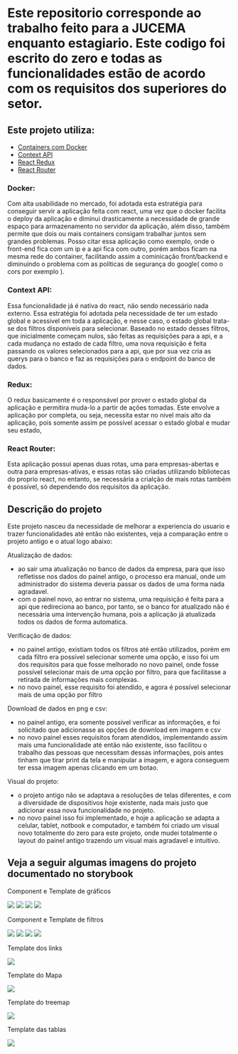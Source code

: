 # Este repositorio corresponde ao trabalho feito para a JUCEMA enquanto estagiario. Este codigo foi escrito do zero e todas as funcionalidades estão de acordo com os requisitos dos superiores do setor.

<div>
  <h2>Este projeto utiliza:</h2>
  <ul>
    <li><a href="https://www.devmedia.com.br/guia/docker/40813">Containers com Docker</a></li>
    <li><a href="https://pt-br.reactjs.org/docs/context.html">Context API</a></li>
    <li><a href="https://react-redux.js.org/introduction/getting-started">React Redux</a></li>
    <li><a href="https://www.devmedia.com.br/react-js-criando-rotas-com-react-router-dom/42901">React Router</a></li>
  </ul>
</div>

<div>
<section>
 <h3>Docker:</h3>
 <p>Com alta usabilidade no mercado, foi adotada esta estratégia para conseguir servir a aplicação feita com react, uma vez que o docker facilita o deploy da aplicação e diminui drasticamente a necessidade de grande espaço para armazenamento no servidor da aplicação, além disso, também permite que dois ou mais containers consigam trabalhar juntos sem grandes problemas. Posso citar essa aplicação como exemplo, onde o front-end fica com um ip e a api fica com outro, porém ambos ficam na mesma rede do container, facilitando assim a cominicação front/backend e diminuindo o problema com as políticas de segurança do google( como o cors por exemplo ).</p>
</section>
  
<section>
 <h3>Context API:</h3>
  <p>Essa funcionalidade já é nativa do react, não sendo necessário nada externo. Essa estratégia foi adotada pela necessidade de ter um estado global e acessivel em toda a aplicação, e nesse caso, o estado global trata-se dos filtros disponíveis para selecionar. Baseado no estado desses filtros, que inicialmente começam nulos, são feitas as requisições para a api, e a cada mudança no estado de cada filtro, uma nova requisição é feita passando os valores selecionados para a api, que por sua vez cria as querys para o banco e faz as requisições para o endpoint do banco de dados. </p>
  <h3>Redux:</h3>
  <p>O redux basicamente é o responsável por prover o estado global da aplicação e permitira muda-lo a partir de ações tomadas. Este envolve a aplicação por completa, ou seja, necessita estar no nivel mais alto da aplicação, pois somente assim pe possível acessar o estado global e mudar seu estado,</p>
  <h3>React Router:</h3>
  <p>Esta aplicação possui apenas duas rotas, uma para empresas-abertas e outra para empresas-ativas, e essas rotas são criadas utilizando bibliotecas do proprio react, no entanto, se necessária a crialção de mais rotas também é possível, só dependendo dos requisitos da aplicação.</p>
</section>
</div>

<div>
  <h2>Descrição do projeto</h2>
  <p>
    Este projeto nasceu da necessidade de melhorar a experiencia do usuario e trazer funcionalidades até então não existentes, veja a comparação entre o projeto antigo e o atual logo abaixo:
  </p>
  <span>Atualização de dados:</span>
   <ul>
     <li>ao sair uma atualização no banco de dados da empresa, para que isso refletisse nos dados do painel antigo, o processo era manual, onde um administrador do sistema deveria passar os dados de uma forma nada agradavel.</li>
     <li>com o painel novo, ao entrar no sistema, uma requisição é feita para a api que redireciona ao banco, por tanto, se o banco for atualizado não é necessária uma intervenção humana, pois a aplicação já atualizada todos os dados de forma automatica.</li>
   </ul>
  <span>Verificação de dados:</span>
  <ul>
     <li>no painel antigo, existiam todos os filtros até então utilizados, porém em cada filtro era possível selecionar somente uma opção, e isso foi um dos requisitos para que fosse melhorado no novo painel, onde fosse possível selecionar mais de uma opção por filtro, para que facilitasse a retirada de informações mais complexas.</li>
    <li>no novo painel, esse requisito foi atendido, e agora é possível selecionar mais de uma opção por filtro</li>
  </ul>
  <span>Download de dados en png e csv:</span>
  <ul>
     <li>no painel antigo, era somente possível verificar as informações, e foi solicitado que adicionasse as opções de download em imagem e csv</li>
    <li>no novo painel esses requisitos foram atendidos, implementando assim mais uma funcionalidade até então não existente, isso facilitou o trabalho das pessoas que necessitam dessas informações, pois antes tinham que tirar print da tela e manipular a imagem, e agora conseguem ter essa imagem apenas clicando em um botao.</li>
  </ul>
  <span>Visual do projeto:</span>
  <ul>
    <li>o projeto antigo não se adaptava a resoluções de telas diferentes, e com a diversidade de dispositivos hoje existente, nada mais justo que adicionar essa nova funcionalidade no projeto.</li>
    <li>no novo painel isso foi implementado, e hoje a aplicação se adapta a celular, tablet, notbook e computador, e também foi criado um visual novo totalmente do zero para este projeto, onde mudei totalmente o layout do painel antigo trazendo um visual mais agradavel e intuitivo.</li>
  </ul>
  <h2>Veja a seguir algumas imagens do projeto documentado no storybook</h2>
  <div>
    <section>
      <p>Component e Template de gráficos</p>
      <img src='./assets/storybookimages/chart-1.png' />
      <img src='./assets/storybookimages/chart-2.png' />
      <img src='./assets/storybookimages/chart-3.png' />
      <img src='./assets/storybookimages/chart-template.png' />
    </section>
    <section>
      <p>Component e Template de filtros</p>
      <img src='./assets/storybookimages/filter-month.png' />
      <img src='./assets/storybookimages/filter-multi.png' />
      <img src='./assets/storybookimages/filter-single.png' />
      <img src='./assets/storybookimages/filter-template.png' />
    </section>
    <section>
      <p>Template dos links</p>
      <img src='./assets/storybookimages/links.png' />
    </section>
    <section>
      <p>Template do Mapa</p>
      <img src='./assets/storybookimages/map.png' />
    </section>
    <section>
      <p>Template do treemap </p>
      <img src='./assets/storybookimages/      <p>Template do treemap </p>
.png' />
    </section>
    <section>
      <p>Template das tablas</p>
      <img src='./assets/storybookimages/table.png' />
    </section>
  </div>
</div>
